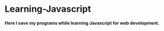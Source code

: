 # Learning-Javascript
<h4> Here I save my programs while learning Javascript for web development.</h4>
